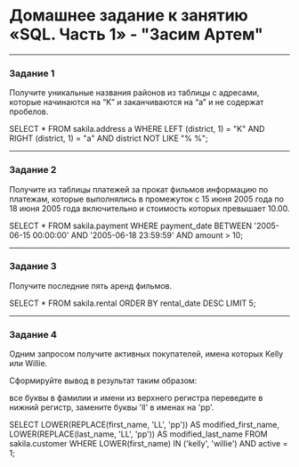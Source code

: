# Домашнее задание к занятию  «SQL. Часть 1» - "Засим Артем"


---

### Задание 1

Получите уникальные названия районов из таблицы с адресами, которые начинаются на “K” и заканчиваются на “a” и не содержат пробелов.

SELECT *
FROM sakila.address a
WHERE LEFT (district, 1) = "K" AND RIGHT (district, 1) = "a" AND district NOT LIKE "% %";

---

### Задание 2

Получите из таблицы платежей за прокат фильмов информацию по платежам, которые выполнялись в промежуток с 15 июня 2005 года 
по 18 июня 2005 года включительно и стоимость которых превышает 10.00.

SELECT *
FROM sakila.payment
WHERE payment_date BETWEEN '2005-06-15 00:00:00' AND '2005-06-18 23:59:59' AND amount > 10;

---

### Задание 3

Получите последние пять аренд фильмов.

SELECT * FROM sakila.rental ORDER BY rental_date DESC LIMIT 5;

---

### Задание 4

Одним запросом получите активных покупателей, имена которых Kelly или Willie.

Сформируйте вывод в результат таким образом:

все буквы в фамилии и имени из верхнего регистра переведите в нижний регистр,
замените буквы 'll' в именах на 'pp'.

SELECT LOWER(REPLACE(first_name, 'LL', 'pp')) AS modified_first_name,
       LOWER(REPLACE(last_name, 'LL', 'pp')) AS modified_last_name
FROM sakila.customer
WHERE LOWER(first_name) IN ('kelly', 'willie') AND active = 1;
